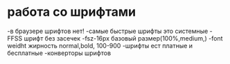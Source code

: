 # работа со шрифтами

-в браузере шрифтов нет!
-самые быстрые шрифты это системные
-FFSS шрифт без засечек
-fsz-16px базовый размер(100%,medium,)
-font weidht жирность normal,bold, 100-900
-шрифты ест платные и бесплатные
-конверторы шрифтов
